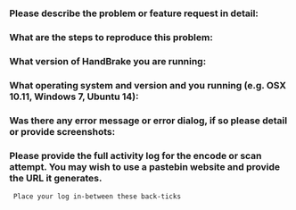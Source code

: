 ### Please describe the problem or feature request in detail:

### What are the steps to reproduce this problem: 

### What version of HandBrake you are running:

### What operating system and version and you running (e.g. OSX 10.11,  Windows 7, Ubuntu 14):

### Was there any error message or error dialog, if so please detail or provide screenshots: 

### Please provide the full activity log for the encode or scan attempt. You may wish to use a pastebin website and provide the URL it generates.
```  Place your log in-between these back-ticks ```
